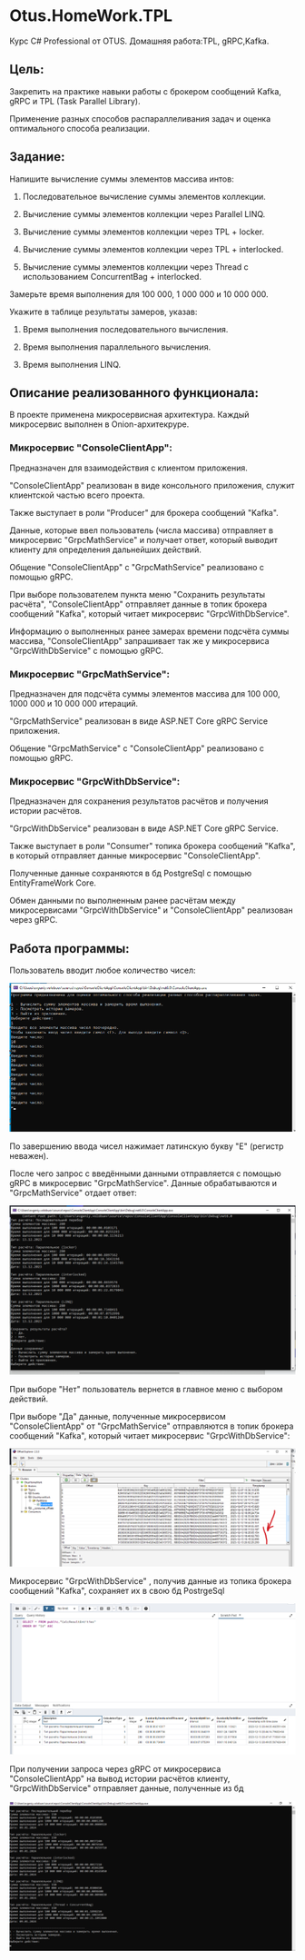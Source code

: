 # Otus.HomeWork.TPL
Курс C# Professional от OTUS. Домашняя работа:TPL, gRPC,Kafka.

## Цель:
Закрепить на практике навыки работы с брокером сообщений Kafka, gRPC и TPL (Task Parallel Library).

Применение разных способов распараллеливания задач и оценка оптимального способа реализации.

## Задание:

Напишите вычисление суммы элементов массива интов:

1) Последовательное вычисление суммы элементов коллекции.

2) Вычисление суммы элементов коллекции через Parallel LINQ.

3) Вычисление суммы элементов коллекции через TPL + locker.
   
4) Вычисление суммы элементов коллекции через TPL + interlocked.

5) Вычисление суммы элементов коллекции через Thread c использованием ConcurrentBag + interlocked.

Замерьте время выполнения для 100 000, 1 000 000 и 10 000 000.

Укажите в таблице результаты замеров, указав:

 1) Время выполнения последовательного вычисления.

 2) Время выполнения параллельного вычисления.

 3) Время выполнения LINQ.

## Описание реализованного функционала:
В проекте применена микросервисная архитектура.
Каждый микросервис выполнен в Onion-архитекруре.

### Микросервис "ConsoleClientApp":
Предназначен для взаимодействия с клиентом приложения.

"ConsoleClientApp" реализован в виде консольного приложения, служит клиентской частью всего проекта.

Также выступает в роли "Producer" для брокера сообщений "Kafka". 

Данные, которые ввел пользователь (числа массива) отправляет в микросервис "GrpcMathService" и получает ответ, который выводит клиенту для определения дальнейших действий.

Общение "ConsoleClientApp" с "GrpcMathService" реализовано с помощью gRPC.

При выборе пользователем пункта меню "Сохранить результаты расчёта", "ConsoleClientApp" отправляет данные в топик брокера сообщений "Kafka", который читает микросервис "GrpcWithDbService".

Информацию о выполненных ранее замерах времени подсчёта суммы массива, "ConsoleClientApp" запрашивает так же у микросервиса "GrpcWithDbService" с помощью gRPC.

### Микросервис "GrpcMathService":
Предназначен для подсчёта суммы элементов массива для 100 000, 1000 000 и 10 000 000 итераций.

"GrpcMathService" реализован в виде ASP.NET Core gRPC Service приложения.

Oбщение "GrpcMathService" c "ConsoleClientApp" реализовано с помощью gRPC.

### Микросервис "GrpcWithDbService":
Предназначен для сохранения результатов расчётов и получения истории расчётов.

"GrpcWithDbService" реализован в виде ASP.NET Core gRPC Service.

Также выступает в роли "Consumer" топика брокера сообщений "Kafka", в который отправляет данные микросервис "ConsoleClientApp".

Полученные данные сохраняются в бд PostgreSql c помощью EntityFrameWork Core.

Обмен данными по выполненным ранее расчётам между микросервисами "GrpcWithDbService" и "ConsoleClientApp" реализован через gRPC.

## Работа программы:
Пользователь вводит любое количество чисел:

![alt text](https://github.com/E-A-Volobuev/Otus.HomeWork.TPL/blob/master/StartGame.png)

По завершению ввода чисел нажимает латинскую букву "E" (регистр неважен).

После чего запрос с введёнными данными отправляется с помощью gRPC в микросервис "GrpcMathService". Данные обрабатываются и "GrpcMathService" отдает ответ:

![alt text](https://github.com/E-A-Volobuev/Otus.HomeWork.TPL/blob/master/GameResult.png)

При выборе "Нет" пользователь вернется в главное меню с выбором действий.

При выборе "Да" данные, полученные микросервисом "ConsoleClientApp" от "GrpcMathService" отправляются в топик брокера сообщений "Kafka", который читает микросервис "GrpcWithDbService":

![alt text](https://github.com/E-A-Volobuev/Otus.HomeWork.TPL/blob/master/KafkaResults.png)

Микросервис "GrpcWithDbService" , получив данные из топика брокера сообщений "Kafka", сохраняет их в свою бд PostrgeSql

![alt text](https://github.com/E-A-Volobuev/Otus.HomeWork.TPL/blob/master/DbResult.png)

При получении запроса через gRPC от микросервиса "ConsoleClientApp" на вывод истории расчётов клиенту, "GrpcWithDbService" отправляет данные, полученные из бд

![alt text](https://github.com/E-A-Volobuev/Otus.HomeWork.TPL/blob/master/result.png)
